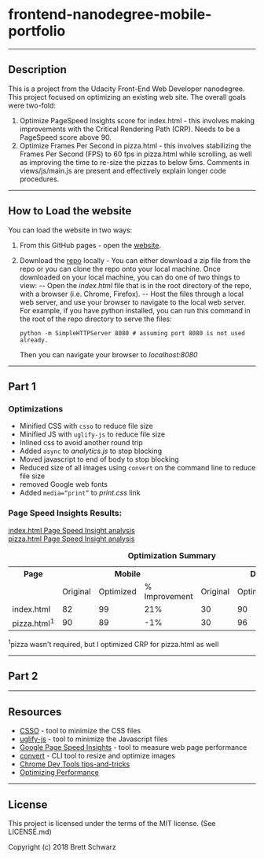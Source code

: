 
frontend-nanodegree-mobile-portfolio
===============================
-----------
## Description

This is a project from the Udacity Front-End Web Developer nanodegree.  This project focused on optimizing an existing web site. The overall goals were two-fold:
1. Optimize PageSpeed Insights score for index.html - this involves making improvements with the Critical Rendering Path (CRP). Needs to be a PageSpeed score above 90.
2. Optimize Frames Per Second in pizza.html - this involves stabilizing the Frames Per Second (FPS) to 60 fps in pizza.html while scrolling, as well as improving the time to re-size the pizzas to below 5ms. Comments in views/js/main.js are present and effectively explain longer code procedures. 

-----------
## How to Load the website

You can load the website in two ways:
1. From this GitHub pages - open the [website](https://bschwarz.github.io/frontend-nanodegree-mobile-portfolio/).
2. Download the [repo](https://github.com/bschwarz/frontend-nanodegree-mobile-portfolio) locally - You can either download a zip file from the repo or you can clone the repo onto your local machine. Once downloaded on your local machine, you can do one of two things to view:
-- Open the *index.html* file that is in the root directory of the repo, with a browser (i.e. Chrome, Firefox).
-- Host the files through a local web server, and use your browser to navigate to the local web server. For example, if you have python installed, you can run this command in the root of the repo directory to serve the files: 

      ```
      python -m SimpleHTTPServer 8080 # assuming port 8080 is not used already.
      ```

   Then you can navigate your browser to *localhost:8080*

-------------
## Part 1

### Optimizations
-   Minified CSS with ```csso``` to reduce file size
-   Minified JS with ```uglify-js``` to reduce file size
-   Inlined css to avoid another round trip
-   Added ```async``` to *analytics.js* to stop blocking
-   Moved javascript to end of body to stop blocking
-   Reduced size of all images using ```convert``` on the command line to reduce file size
-   removed Google web fonts
-   Added ```media=“print”``` to *print.css* link

### Page Speed Insights Results:

[index.html Page Speed Insight analysis]( https://developers.google.com/speed/pagespeed/insights/?url=https%3A%2F%2Fbschwarz.github.io%2Ffrontend-nanodegree-mobile-portfolio%2F) 
<br/>
[pizza.html Page Speed Insight analysis](https://developers.google.com/speed/pagespeed/insights/?url=https%3A%2F%2Fbschwarz.github.io%2Ffrontend-nanodegree-mobile-portfolio%2Fviews%2Fpizza.html)
    

<table>
	 <caption align="center"><b>Optimization Summary<b></caption>
  <tr>
    <th>Page</th>
    <th colspan="3">Mobile</th>
    <th colspan="3">Desktop</th>
  </tr>
  <tr>
    <td></td>
    <td>Original</td>
    <td>Optimized</td>
    <td>% Improvement</td>
    <td>Original</td>
    <td>Optimized</td>
    <td>% Improvement</td>
  </tr>
  <tr>
    <td>index.html</td>
    <td>82</td>
    <td>99</td>
    <td>21%</td>
    <td>30</td>
    <td>90</td>
    <td>200%</td>
  </tr>
  <tr>
    <td>pizza.html<sup>1</sup></td>
    <td>90</td>
    <td>89</td>
    <td>-1%</td>
    <td>30</td>
    <td>96</td>
    <td>220%</td>
  </tr>
</table>
<sup>1</sup>pizza wasn't required, but I optimized CRP for pizza.html as well



--------
## Part 2

-------
## Resources
+ [CSSO](https://github.com/css/csso-cli) - tool to minimize the CSS files
+ [uglify-js](https://github.com/mishoo/UglifyJS2) - tool to minimize the Javascript files
+ [Google Page Speed Insights](https://developers.google.com/speed/pagespeed/insights/) - tool to measure web page performance
+ [convert](https://www.imagemagick.org/script/convert.php) - CLI tool to resize and optimize images
+ [Chrome Dev Tools tips-and-tricks](https://developer.chrome.com/devtools/docs/tips-and-tricks)
+ [Optimizing Performance](https://developers.google.com/web/fundamentals/performance/)


-------
## License

This project is licensed under the terms of the MIT license. (See LICENSE.md)

Copyright (c) 2018 Brett Schwarz